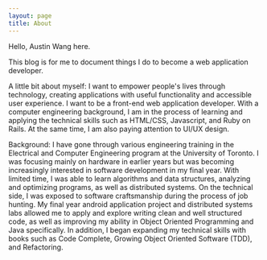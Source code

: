 ```yaml
---
layout: page
title: About
---
```


Hello, Austin Wang here.

This blog is for me to document things I do to become a web application developer.

A little bit about myself:
I want to empower people's lives through technology, creating applications with useful functionality and accessible user experience.
I want to be a front-end web application developer.
With a computer engineering background, I am in the process of learning and applying the technical skills such as HTML/CSS, Javascript, and Ruby on Rails. At the same time, I am also paying attention to UI/UX design.

Background: I have gone through various engineering training in the Electrical and Computer Engineering program at the University of Toronto. I was focusing mainly on hardware in earlier years but was becoming increasingly interested in software development in my final year. With limited time, I was able to learn algorithms and data structures, analyzing and optimizing programs, as well as distributed systems. On the technical side, I was exposed to software craftsmanship during the process of job hunting. My final year android application project and distributed systems labs allowed me to apply and explore writing clean and well structured code, as well as improving my ability in Object Oriented Programming and Java specifically. In addition, I began expanding my technical skills with books such as Code Complete, Growing Object Oriented Software (TDD), and Refactoring.